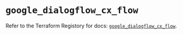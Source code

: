 # `google_dialogflow_cx_flow`

Refer to the Terraform Registory for docs: [`google_dialogflow_cx_flow`](https://www.terraform.io/docs/providers/google/r/dialogflow_cx_flow).
